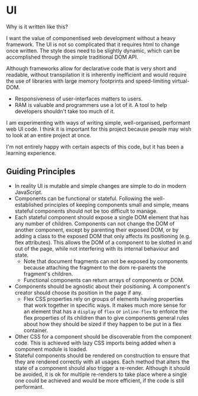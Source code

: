 # UI

Why is it written like this?

I want the value of componentised web development without a heavy framework. The UI is not so complicated that it requires html to change once written. The style does need to be slightly dynamic, which can be accomplished through the simple traditional DOM API.

Although frameworks allow for declarative code that is very short and readable, without transpilation it is inherently inefficient and would require the use of libraries with large memory footprints and speed-limiting virtual-DOM.

* Responsiveness of user-interfaces matters to users.
* RAM is valuable and programmers use a lot of it. A tool to help developers shouldn't take too much of it.

I am experimenting with ways of writing simple, well-organised, performant web UI code. I think it is important for this project because people may wish to look at an entire project at once.

I'm not entirely happy with certain aspects of this code, but it has been a learning experience.

## Guiding Principles

* In reality UI is mutable and simple changes are simple to do in modern JavaScript.
* Components can be functional or stateful. Following the well-established principles of keeping components small and simple, means stateful components should not be too difficult to manage.
* Each stateful component should expose a single DOM element that has any number of children. Components can not change the DOM of another component, except by parenting their exposed DOM, or by adding a class to the exposed DOM that only affects its positioning (e.g. flex attributes). This allows the DOM of a component to be slotted in and out of the page, while not interfering with its internal behaviour and state.
    * Note that document fragments can not be exposed by components because attaching the fragment to the dom re-parents the fragment's children.
    * Functional components can return arrays of components or DOM.
* Components should be agnostic about their positioning. A component's creator should choose its position in the page if any.
    * Flex CSS properties rely on groups of elements having properties that work together in specific ways. It makes much more sense for an element that has a `display` of `flex` or `inline-flex` to enforce the flex properties of its children than to give components general rules about how they should be sized if they happen to be put in a flex container.
* Other CSS for a component should be discoverable from the component code. This is achieved with lazy CSS imports being added when a component module is loaded.
* Stateful components should be rendered on construction to ensure that they are rendered correctly with all usages. Each method that alters the state of a component should also trigger a re-render. Although it should be avoided, it is ok for multiple re-renders to take place where a single one could be achieved and would be more efficient, if the code is still performant.

